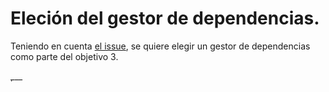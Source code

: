 # Eleción del gestor de dependencias.

Teniendo en cuenta [el issue](https://github.com/MauronMP/PMP_IV/issues/17), se quiere elegir un gestor de dependencias como parte del objetivo 3.

̣___